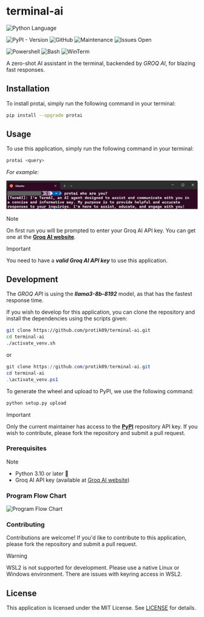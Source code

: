 # terminal-ai

![Python Language](https://img.shields.io/badge/Python-14354C?style=for-the-badge&logo=python&logoColor=white)

![PyPI - Version](https://img.shields.io/pypi/v/protai) ![GitHub](https://img.shields.io/github/license/protik09/terminal-ai) ![Maintenance](https://img.shields.io/badge/Maintained%3F-yes-green.svg) ![Issues Open](https://img.shields.io/github/issues/protik09/terminal-ai.svg)
<!-- ![MintenanceNo](https://img.shields.io/badge/Maintained%3F-no-red.svg) -->

![Powershell](https://img.shields.io/badge/powershell-5391FE?style=for-the-badge&logo=powershell&logoColor=white) ![Bash](https://img.shields.io/badge/GNU%20Bash-4EAA25?style=for-the-badge&logo=GNU%20Bash&logoColor=white) ![WinTerm](https://img.shields.io/badge/windows%20terminal-4D4D4D?style=for-the-badge&logo=windows%20terminal&logoColor=white)


A zero-shot AI assistant in the terminal, backended by *GROQ AI*, for blazing fast responses.

## Installation

To install protai, simply run the following command in your terminal:

```bash
pip install --upgrade protai
```

## Usage

To use this application, simply run the following command in your terminal:

```bash
protai <query>
```

*For example:*

![ProtAI Demo](https://github.com/protik09/terminal-ai/blob/master/assets/protai_demo.jpeg?raw=true "ProtAI Demo")



>[!Note]
> On first run you will be prompted to enter your Groq AI API key. You can get one at the [**Groq AI website**](https://console.groq.com/keys).

>[!IMPORTANT]
> You need to have a _**valid Groq AI API key**_ to use this application.

## Development

The *GROQ API* is using the _**llama3-8b-8192**_ model, as that has the fastest response time.

If you wish to develop for this application, you can clone the repository and install the dependencies using the scripts given:

```bash
git clone https://github.com/protik09/terminal-ai.git
cd terminal-ai
./activate_venv.sh
```

or

```powershell
git clone https://github.com/protik09/terminal-ai.git
cd terminal-ai
.\activate_venv.ps1
```

To generate the wheel and upload to PyPI, we use the following command:

```bash
python setup.py upload
```

> [!IMPORTANT]
> Only the current maintainer has access to the [**PyPI**](https://pypi.org/project/protai/) repository API key. If you wish to contribute, please fork the repository and submit a pull request.

### Prerequisites

>[!NOTE]
>* Python 3.10 or later 🐍
>* Groq AI API key (available at [Groq AI website](https://console.groq.com/keys))

### Program Flow Chart

![Program Flow Chart](https://mermaid.ink/svg/pako:eNqdVl1T6jAQ_SuZ3PENGBG4ah_uTPkQEUGlih_FcTIlhY5tWpNU5VL--92mpVLHO6PhKbs5Z3dzdunsGjvhnGIDLziJlui6O2MIfqZtScLlI6pW_6D2urOkzjMifBEHlEmxyUDt9DYZhx8XCerYl9xjEsWCLCgibI7ouycfdwnV6pL6UYK634G-Ui68kCWoZ3eI76PcPgW4T_knsLMkbEETdGJ31AmZlwP0TFdfB78RlCOPRbFMUB9qCR0qBFSz9QI4g_eVCqe2GcslvNJziKTozZNL1J9cXKVJ8rinKm4mVo-9oinhCRqsU9QToJ6GvXsIjSh7zRUcKMI9BeHObKgnvdoW_bgLGYcJGtp9KosnuTwM0gNIuMihQ1Xn-XqYedMXi6JZ5x-pRipVzv2U7rxIN04lCSKZKeKG_BNyrLJd2FPie_NUEYUrYy5UNIVI0CXMVMg_mgJKlOvP0AP2muGv8vmgnEPyTy3cFfyEeH7Moe_W14wS2IqdtM8JmtgdTtO6-zx8QY7vQWuz4Nu-T9QLr20LZBcrIWmAIiVJXsO1ur-xu56IfLJCIvIYAw3yUYKH1Wq1HHujsNO1RaEqTl9iKiSSYTFBeZem5RpvVcs5jfytorcqzl0qZVQkFBnejf0Cd6dw97kgKkIq-Ijw53n4xorZnpYVfCgHVkPuZpd54AcV2DT_15wM1clQbbv30bJu7susXsk6KVlWyboqWaZZmJljbw9ZcuWno8zgUyYyrwAXjBpyPd83frmuA7-KkDx8psavRqORn6tv3lwujYPofZfW3qEdH3-b1iloKfHbtK4erZfTHOdHtBM9Wl9PklM92kCPdrbzNtf9Nm2oRzvXK3Kkl22s17cLPdqlHu1K7_820ZPE0st2rZftRo821aPd6tHu9Pp2r0d70GuAqflZNts_4eEKDigPiDeH7Xadxplh2N8COsMGHOfUJbEvZ3jGNgAlsQytFXOwIXlMK5iH8WKJDZf4Aqw4SjecrkdgSw4KL517sNCMsv1ZrdEVHBH2EIbBNgyY2Fjjd2w067XfjUaz3jo6aDaOj_YPK3gF3lqrtX9weFBvNo9b9dbhYWtTwX9VgPrmH82NxJY?raw=true "Program Flow Chart")

### Contributing

Contributions are welcome! If you'd like to contribute to this application, please fork the repository and submit a pull request.
>[!WARNING]
> WSL2 is not supported for development. Please use a native Linux or Windows environment. There are issues with keyring access in WSL2.

## License

This application is licensed under the MIT License. See [LICENSE](LICENSE) for details.
